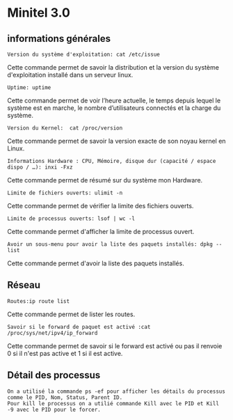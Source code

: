 # Minitel 3.0

## informations générales

    Version du système d'exploitation: cat /etc/issue
Cette commande permet de savoir la distribution et la version du système d'exploitation installé dans un serveur linux.

    Uptime: uptime
Cette commande permet de voir l’heure actuelle, le temps depuis lequel le système est en marche, le nombre d’utilisateurs connectés et la charge du système.

    Version du Kernel:  cat /proc/version
Cette commande permet de savoir la version exacte de son noyau kernel en Linux.

    Informations Hardware : CPU, Mémoire, disque dur (capacité / espace dispo / …): inxi -Fxz
Cette commande permet de résumé sur du système mon Hardware.

    Limite de fichiers ouverts: ulimit -n
Cette commande permet de vérifier la limite des fichiers ouverts.

    Limite de processus ouverts: lsof | wc -l
Cette commande permet d'afficher la limite de processus ouvert.

    Avoir un sous-menu pour avoir la liste des paquets installés: dpkg --list
Cette commande permet d'avoir la liste des paquets installés.

    
## Réseau

    Routes:ip route list
Cette commande permet de lister les routes.

    Savoir si le forward de paquet est activé :cat /proc/sys/net/ipv4/ip_forward
Cette commande permet de savoir si le forward est activé ou pas il renvoie 0 si il n'est pas active et 1 si il est active.


## Détail des processus

    On a utilisé la commande ps -ef pour afficher les détails du processus comme le PID, Nom, Status, Parent ID.
    Pour kill le processus on a utilié commande Kill avec le PID et Kill -9 avec le PID pour le forcer.